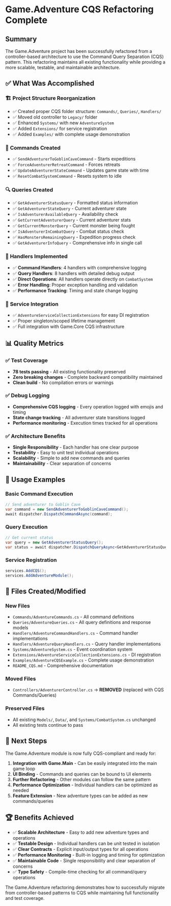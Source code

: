 # Game.Adventure CQS Refactoring Complete

## Summary

The Game.Adventure project has been successfully refactored from a controller-based architecture to use the Command Query Separation (CQS) pattern. This refactoring maintains all existing functionality while providing a more scalable, testable, and maintainable architecture.

## ✅ What Was Accomplished

### 🏗️ **Project Structure Reorganization**
- ✅ Created proper CQS folder structure: `Commands/`, `Queries/`, `Handlers/`
- ✅ Moved old controller to `Legacy/` folder 
- ✅ Enhanced `Systems/` with new `AdventureSystem`
- ✅ Added `Extensions/` for service registration
- ✅ Added `Examples/` with complete usage demonstration

### 📝 **Commands Created**
- ✅ `SendAdventurerToGoblinCaveCommand` - Starts expeditions
- ✅ `ForceAdventurerRetreatCommand` - Forces retreats
- ✅ `UpdateAdventurerStateCommand` - Updates game state with time
- ✅ `ResetCombatSystemCommand` - Resets system to idle

### 🔍 **Queries Created**
- ✅ `GetAdventurerStatusQuery` - Formatted status information
- ✅ `GetAdventurerStateQuery` - Current adventurer state
- ✅ `IsAdventurerAvailableQuery` - Availability check
- ✅ `GetCurrentAdventurerQuery` - Current adventurer stats
- ✅ `GetCurrentMonsterQuery` - Current monster being fought
- ✅ `IsAdventurerInCombatQuery` - Combat status check
- ✅ `HasMonstersRemainingQuery` - Expedition progress check
- ✅ `GetAdventurerInfoQuery` - Comprehensive info in single call

### 🎯 **Handlers Implemented**
- ✅ **Command Handlers**: 4 handlers with comprehensive logging
- ✅ **Query Handlers**: 8 handlers with detailed debug output
- ✅ **Direct Operations**: All handlers operate directly on `CombatSystem`
- ✅ **Error Handling**: Proper exception handling and validation
- ✅ **Performance Tracking**: Timing and state change logging

### 🔧 **Service Integration**
- ✅ `AdventureServiceCollectionExtensions` for easy DI registration
- ✅ Proper singleton/scoped lifetime management
- ✅ Full integration with Game.Core CQS infrastructure

## 📊 **Quality Metrics**

### ✅ **Test Coverage**
- **78 tests passing** - All existing functionality preserved
- **Zero breaking changes** - Complete backward compatibility maintained
- **Clean build** - No compilation errors or warnings

### ✅ **Debug Logging**
- **Comprehensive CQS logging** - Every operation logged with emojis and timing
- **State change tracking** - All adventurer state transitions logged
- **Performance monitoring** - Execution times tracked for all operations

### ✅ **Architecture Benefits**
- **Single Responsibility** - Each handler has one clear purpose
- **Testability** - Easy to unit test individual operations
- **Scalability** - Simple to add new commands and queries
- **Maintainability** - Clear separation of concerns

## 🚀 **Usage Examples**

### Basic Command Execution
```csharp
// Send adventurer to Goblin Cave
var command = new SendAdventurerToGoblinCaveCommand();
await dispatcher.DispatchCommandAsync(command);
```

### Query Execution
```csharp
// Get current status
var query = new GetAdventurerStatusQuery();
var status = await dispatcher.DispatchQueryAsync<GetAdventurerStatusQuery, string>(query);
```

### Service Registration
```csharp
services.AddCQS();
services.AddAdventureModule();
```

## 📁 **Files Created/Modified**

### New Files
- `Commands/AdventureCommands.cs` - All command definitions
- `Queries/AdventureQueries.cs` - All query definitions and response models
- `Handlers/AdventureCommandHandlers.cs` - Command handler implementations
- `Handlers/AdventureQueryHandlers.cs` - Query handler implementations
- `Systems/AdventureSystem.cs` - Event coordination system
- `Extensions/AdventureServiceCollectionExtensions.cs` - DI registration
- `Examples/AdventureCQSExample.cs` - Complete usage demonstration
- `README_CQS.md` - Comprehensive documentation

### Moved Files
- `Controllers/AdventurerController.cs` → **REMOVED** (replaced with CQS Commands/Queries)

### Preserved Files
- All existing `Models/`, `Data/`, and `Systems/CombatSystem.cs` unchanged
- All existing tests continue to pass

## 🎯 **Next Steps**

The Game.Adventure module is now fully CQS-compliant and ready for:

1. **Integration with Game.Main** - Can be easily integrated into the main game loop
2. **UI Binding** - Commands and queries can be bound to UI elements
3. **Further Refactoring** - Other modules can follow the same pattern
4. **Performance Optimization** - Individual handlers can be optimized as needed
5. **Feature Extension** - New adventure types can be added as new commands/queries

## 🏆 **Benefits Achieved**

- ✅ **Scalable Architecture** - Easy to add new adventure types and operations
- ✅ **Testable Design** - Individual handlers can be unit tested in isolation
- ✅ **Clear Contracts** - Explicit input/output types for all operations
- ✅ **Performance Monitoring** - Built-in logging and timing for optimization
- ✅ **Maintainable Code** - Single responsibility and clear separation of concerns
- ✅ **Type Safety** - Compile-time checking for all command/query operations

The Game.Adventure refactoring demonstrates how to successfully migrate from controller-based patterns to CQS while maintaining full functionality and test coverage.
